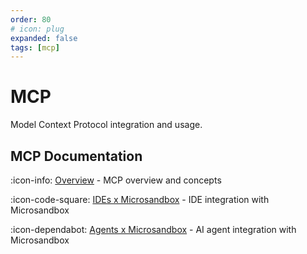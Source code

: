 ```yaml
---
order: 80
# icon: plug
expanded: false
tags: [mcp]
---
```


# MCP

Model Context Protocol integration and usage.

## MCP Documentation

:icon-info: [Overview](overview.md) - MCP overview and concepts

:icon-code-square: [IDEs x Microsandbox](ides-microsandbox.md) - IDE integration with Microsandbox

:icon-dependabot: [Agents x Microsandbox](agents-microsandbox.md) - AI agent integration with Microsandbox
